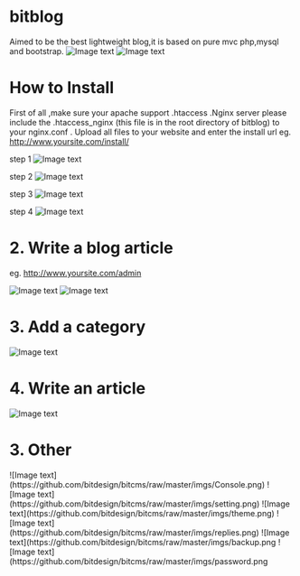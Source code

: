bitblog
======
Aimed to be the best lightweight blog,it is based on pure mvc php,mysql and bootstrap.
![Image text](https://github.com/bitdesign/bitcms/raw/master/imgs/BITBLOG1.png)
![Image text](https://github.com/bitdesign/bitcms/raw/master/imgs/BITBLOG2.png)


<h1>How to Install</h1> 

First of all ,make sure your apache support .htaccess .Nginx server please include the .htaccess_nginx (this file is in the root directory of bitblog) to your nginx.conf .
Upload all files to your website and enter the install url
	eg.
	http://www.yoursite.com/install/
	
step 1
![Image text](https://github.com/bitdesign/bitcms/raw/master/imgs/Install1.png)

step 2
![Image text](https://github.com/bitdesign/bitcms/raw/master/imgs/Install2.png)

step 3
![Image text](https://github.com/bitdesign/bitcms/raw/master/imgs/Install3.png)

step 4
![Image text](https://github.com/bitdesign/bitcms/raw/master/imgs/Install4.png)

<h1>2. Write a blog article</h1>

eg.
http://www.yoursite.com/admin

![Image text](https://github.com/bitdesign/bitcms/raw/master/imgs/login.png)
![Image text](https://github.com/bitdesign/bitcms/raw/master/imgs/content-list.png)


<h1>3. Add a category</h1>
	
![Image text](https://github.com/bitdesign/bitcms/raw/master/imgs/category-edit.png)
	
<h1>4. Write an article</h1>

![Image text](https://github.com/bitdesign/bitcms/raw/master/imgs/content-edit.png)

<h1>3. Other</h1>
![Image text](https://github.com/bitdesign/bitcms/raw/master/imgs/Console.png)
![Image text](https://github.com/bitdesign/bitcms/raw/master/imgs/setting.png)
![Image text](https://github.com/bitdesign/bitcms/raw/master/imgs/theme.png)
![Image text](https://github.com/bitdesign/bitcms/raw/master/imgs/replies.png)
![Image text](https://github.com/bitdesign/bitcms/raw/master/imgs/backup.png
![Image text](https://github.com/bitdesign/bitcms/raw/master/imgs/password.png